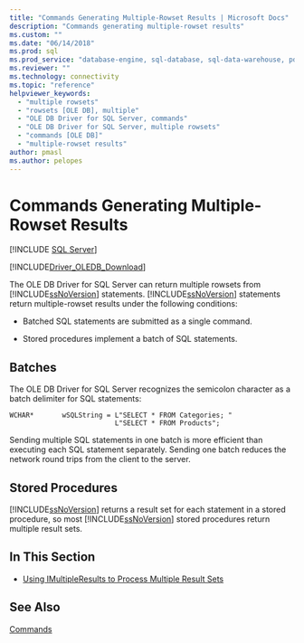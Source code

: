 ```yaml
---
title: "Commands Generating Multiple-Rowset Results | Microsoft Docs"
description: "Commands generating multiple-rowset results"
ms.custom: ""
ms.date: "06/14/2018"
ms.prod: sql
ms.prod_service: "database-engine, sql-database, sql-data-warehouse, pdw"
ms.reviewer: ""
ms.technology: connectivity
ms.topic: "reference"
helpviewer_keywords: 
  - "multiple rowsets"
  - "rowsets [OLE DB], multiple"
  - "OLE DB Driver for SQL Server, commands"
  - "OLE DB Driver for SQL Server, multiple rowsets"
  - "commands [OLE DB]"
  - "multiple-rowset results"
author: pmasl
ms.author: pelopes
---
```

# Commands Generating Multiple-Rowset Results
[!INCLUDE [SQL Server](../../../includes/applies-to-version/sql-asdb-asdbmi-asdw-pdw.md)]

[!INCLUDE[Driver_OLEDB_Download](../../../includes/driver_oledb_download.md)]

  The OLE DB Driver for SQL Server can return multiple rowsets from [!INCLUDE[ssNoVersion](../../../includes/ssnoversion-md.md)] statements. [!INCLUDE[ssNoVersion](../../../includes/ssnoversion-md.md)] statements return multiple-rowset results under the following conditions:  
  
-   Batched SQL statements are submitted as a single command.  
  
-   Stored procedures implement a batch of SQL statements.  
  
## Batches  
 The OLE DB Driver for SQL Server recognizes the semicolon character as a batch delimiter for SQL statements:  
  
```  
WCHAR*       wSQLString = L"SELECT * FROM Categories; "  
                          L"SELECT * FROM Products";  
```  
  
 Sending multiple SQL statements in one batch is more efficient than executing each SQL statement separately. Sending one batch reduces the network round trips from the client to the server.  
  
## Stored Procedures  
 [!INCLUDE[ssNoVersion](../../../includes/ssnoversion-md.md)] returns a result set for each statement in a stored procedure, so most [!INCLUDE[ssNoVersion](../../../includes/ssnoversion-md.md)] stored procedures return multiple result sets.  
  
## In This Section  
  
-   [Using IMultipleResults to Process Multiple Result Sets](../../oledb/ole-db-commands/using-imultipleresults-to-process-multiple-result-sets.md)  
  
## See Also  
 [Commands](../../oledb/ole-db-commands/commands.md)  
  
  
